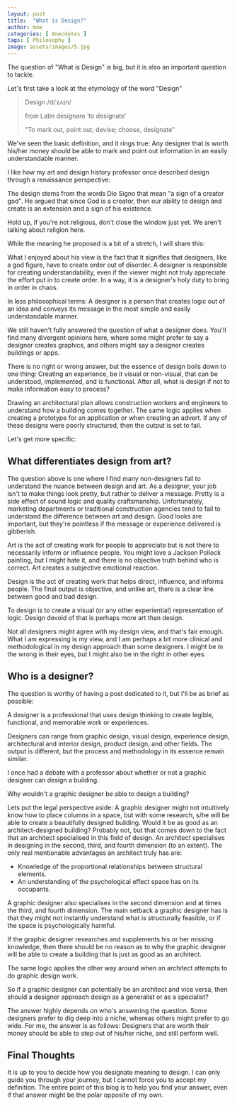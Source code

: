 ```yaml
---
layout: post
title:  "What is Design?"
author: moe
categories: [ Anecdotes ]
tags: [ Philosophy ]
image: assets/images/5.jpg
---
```


The question of "What is Design" is big, but it is also an important question to tackle.

Let's first take a look at the etymology of the word "Design"

>Design
>/dɪˈzʌɪn/
>
>from Latin designare ‘to designate’
>
>"To mark out, point out; devise; choose, designate"

We've seen the basic definition, and it rings true:  Any designer that is worth his/her money should be able to mark and point out information in an easily understandable manner.

I like how my art and design history professor once described design through a renaissance perspective:

The design stems from the words Dio Signo that mean "a sign of a creator god".  He argued that since God is a creator, then our ability to design and create is an extension and a sign of his existence.

Hold up, if you're not religious, don't close the window just yet. We aren't talking about religion here.

While the meaning he proposed is a bit of a stretch, I will share this:

What I enjoyed about his view is the fact that it signifies that designers, like a god figure, have to create order out of disorder. A designer is responsible for creating understandability, even if the viewer might not truly appreciate the effort put in to create order. In a way, it is a designer's holy duty to bring in order in chaos.

In less philosophical terms: A designer is a person that creates logic out of an idea and conveys its message in the most simple and easily understandable manner.

We still haven't fully answered the question of what a designer does. You'll find many divergent opinions here, where some might prefer to say a designer creates graphics, and others might say a designer creates buildings or apps.

There is no right or wrong answer, but the essence of design boils down to one thing: Creating an experience, be it visual or non-visual, that can be understood, implemented, and is functional. After all, what is design if not to make information easy to process?

Drawing an architectural plan allows construction workers and engineers to understand how a building comes together. The same logic applies when creating a prototype for an application or when creating an advert. If any of these designs were poorly structured, then the output is set to fail.

Let's get more specific:

## What differentiates design from art?

The question above is one where I find many non-designers fail to understand the nuance between design and art. As a designer, your job isn't to make things look pretty, but rather to deliver a message. Pretty is a side effect of sound logic and quality craftsmanship. Unfortunately, marketing departments or traditional construction agencies tend to fail to understand the difference between art and design. Good looks are important, but they're pointless if the message or experience delivered is gibberish.

Art is the act of creating work for people to appreciate but is not there to necessarily inform or influence people. You might love a Jackson Pollock painting, but I might hate it, and there is no objective truth behind who is correct. Art creates a subjective emotional reaction.

Design is the act of creating work that helps direct, influence, and informs people. The final output is objective, and unlike art, there is a clear line between good and bad design.

To design is to create a visual (or any other experiential) representation of logic.  Design devoid of that is perhaps more art than design.

Not all designers might agree with my design view, and that's fair enough. What I am expressing is my view, and I am perhaps a bit more clinical and methodological in my design approach than some designers. I might be in the wrong in their eyes, but I might also be in the right in other eyes.



## Who is a designer?

The question is worthy of having a post dedicated to it, but I'll be as brief as possible:

A designer is a professional that uses design thinking to create legible, functional, and memorable work or experiences.

Designers can range from graphic design, visual design, experience design, architectural and interior design, product design, and other fields. The output is different, but the process and methodology in its essence remain similar.

I once had a debate with a professor about whether or not a graphic designer can design a building.

Why wouldn't a graphic designer be able to design a building?

Lets put the legal perspective aside: A graphic designer might not intuitively know how to place columns in a space, but with some research, s/he will be able to create a beautifully designed building. Would it be as good as an architect-designed building? Probably not, but that comes down to the fact that an architect specialised in this field of design. An architect specialises in designing in the second, third, and fourth dimension (to an extent). The only real mentionable advantages an architect truly has are:

- Knowledge of the proportional relationships between structural elements.
- An understanding of the psychological effect space has on its occupants.

A graphic designer also specialises in the second dimension and at times the third, and fourth dimension. The main setback a graphic designer has is that they might not instantly understand what is structurally feasible, or if the space is psychologically harmful.

If the graphic designer researches and supplements his or her missing knowledge, then there should be no reason as to why the graphic designer will be able to create a building that is just as good as an architect.

The same logic applies the other way around when an architect attempts to do graphic design work.

So if a graphic designer can potentially be an architect and vice versa, then should a designer approach design as a generalist or as a specialist?

The answer highly depends on who's answering the question. Some designers prefer to dig deep into a niche, whereas others might prefer to go wide. For me, the answer is as follows: Designers that are worth their money should be able to step out of his/her niche, and still perform well.

## Final Thoughts

It is up to you to decide how you designate meaning to design. I can only guide you through your journey, but I cannot force you to accept my definition. The entire point of this blog is to help you find your answer, even if that answer might be the polar opposite of my own.
